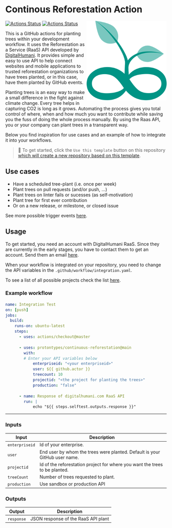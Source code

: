 # Continous Reforestation Action

[<img src="logo.svg" align="right" width="250">](https://github.com/protontypes/continuous-reforestation)
[![Actions Status](https://github.com/protontypes/continuous-reforestation/workflows/Lint/badge.svg)](https://github.com/jacobtomlinson/protontypes/continuous-reforestation/actions)
[![Actions Status](https://github.com/protontypes/continuous-reforestation/workflows/Integration%20Test/badge.svg)](https://github.com/protontypes/continuous-reforestation/actions) <br>

This is a GitHub actions for planting trees within your development workflow. It uses the Reforestation as a Service (RaaS) API developed by [DigitalHumani](https://digitalhumani.com/).
It provides simple and easy to use API to help connect websites and mobile applications to trusted reforestation organizations to have trees planted, or in this case, have them planted by GitHub events.

Planting trees is an easy way to make a small difference in the fight against climate change. Every tree helps in capturing CO2 is long as it grows. Automating the process gives you total control of where, when and how much you want to contribute while saving you the fuss of doing the whole process manually. By using the Raas API, you or your company can plant trees in a transparent way. 

Below you find inspiration for use cases and an example of how to integrate it into your workflows.

> 🏁 To get started, click the `Use this template` button on this repository [which will create a new repository based on this template](https://github.blog/2019-06-06-generate-new-repositories-with-repository-templates/).

## Use cases

* Have a scheduled tree-plant (i.e. once per week)
* Plant trees on pull requests (and/or push, ...)
* Plant trees on linter fails or sucesses (as self-motivation)
* Plant tree for first ever contribution
* Or on a new release, or milestone, or closed issue

See more possible trigger events [here](https://docs.github.com/en/actions/reference/events-that-trigger-workflows).

## Usage

To get started, you need an account with DigitalHumani RaaS. Since they are currently in the early stages, you have to contact them to get an account. Send them an email [here](https://digitalhumani.com/#contact).

When your workflow is integrated on your repository, you need to change the API variables in the `.github/workflow/integration.yaml`.

To see a list of all possible projects check the list [here](https://digitalhumani.com/docs/#appendixlist-of-projects).

### Example workflow

```yaml
name: Integration Test
on: [push]
jobs:
  build:
    runs-on: ubuntu-latest
    steps:
      - uses: actions/checkout@master
      
      - uses: protontypes/continuous-reforestation@main
        with:
        # Enter your API variables below
            enterpriseid: "<your enterpriseid>"
            user: ${{ github.actor }}
            treecount: 10
            projectid: "<the project for planting the trees>"
            production: "false"

      - name: Response of digitalhumani.com RaaS API
        run: |
            echo "${{ steps.selftest.outputs.response }}"
```
---

### Inputs

| Input            | Description                           |
|------------------|---------------------------------------|
| `enterpriseid`   | Id of your enterprise.                |
| `user`           | End user by whom the trees were planted. Default is your GitHub user name. |
| `projectid`      | Id of the reforestation project for where you want the trees to be planted.    |
| `treeCount`      | Number of trees requested to plant.   |
| `production`     | Use sandbox or production API         |

### Outputs

| Output           | Description                           |
|------------------|---------------------------------------|
| `response`       | JSON response of the RaaS API plant   |
